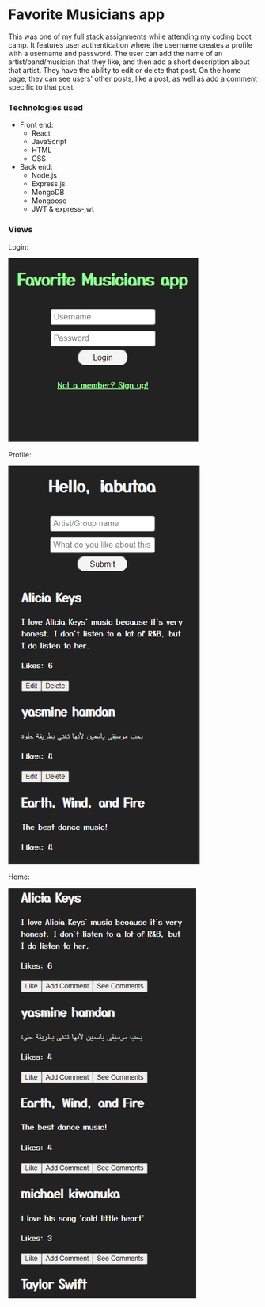 # Favorite Musicians app

This was one of my full stack assignments while attending my coding boot camp. It features user authentication where the username creates a profile with a username and password. The user can add the name of an artist/band/musician that they like, and then add a short description about that artist. They have the ability to edit or delete that post. On the home page, they can see users' other posts, like a post, as well as add a comment specific to that post.

### Technologies used

- Front end:
    - React
    - JavaScript
    - HTML
    - CSS
- Back end:
    - Node.js
    - Express.js
    - MongoDB
    - Mongoose
    - JWT & express-jwt

### Views

Login:

![login page](./screenshots/fav-musicians-login.PNG)

Profile:

![profile page](./screenshots/fav-musicians-profile.PNG)

Home:

![home page](./screenshots/fav-musicians-home.PNG)


